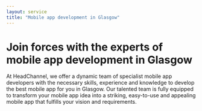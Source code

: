 ```yaml
---
layout: service
title: "Mobile app development in Glasgow"
---
```


# Join forces with the experts of mobile app development in Glasgow
At HeadChannel, we offer a dynamic team of specialist mobile app developers with the necessary skills, experience and knowledge to develop the best mobile app for you in Glasgow. Our talented team is fully equipped to transform your mobile app idea into a striking, easy-to-use and appealing mobile app that fulfills your vision and requirements.